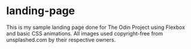 # landing-page
This is my sample landing page done for The Odin Project using Flexbox and basic CSS animations.
All images used copyright-free from unsplashed.com by their respective owners.
